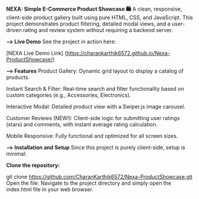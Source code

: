 **NEXA: Simple E-Commerce Product Showcase 🛍**
A clean, responsive, client-side product gallery built using pure HTML, CSS, and JavaScript. This project demonstrates product filtering, detailed modal views, and a user-driven rating and review system without requiring a backend server.

**--> Live Demo**
See the project in action here:

[NEXA Live Demo Link] (https://charankarthik6572.github.io/Nexa-ProductShowcase/)

**--> Features**
Product Gallery: Dynamic grid layout to display a catalog of products.

Instant Search & Filter: Real-time search and filter functionality based on custom categories (e.g., Accessories, Electronics).

Interactive Modal: Detailed product view with a Swiper.js image carousel.

Customer Reviews (NEW!): Client-side logic for submitting user ratings (stars) and comments, with instant average rating calculation.

Mobile Responsive: Fully functional and optimized for all screen sizes.

**--> Installation and Setup**
Since this project is purely client-side, setup is minimal:

**Clone the repository:**

git clone https://github.com/CharanKarthik6572/Nexa-ProductShowcase.git
Open the file: Navigate to the project directory and simply open the index.html file in your web browser.
